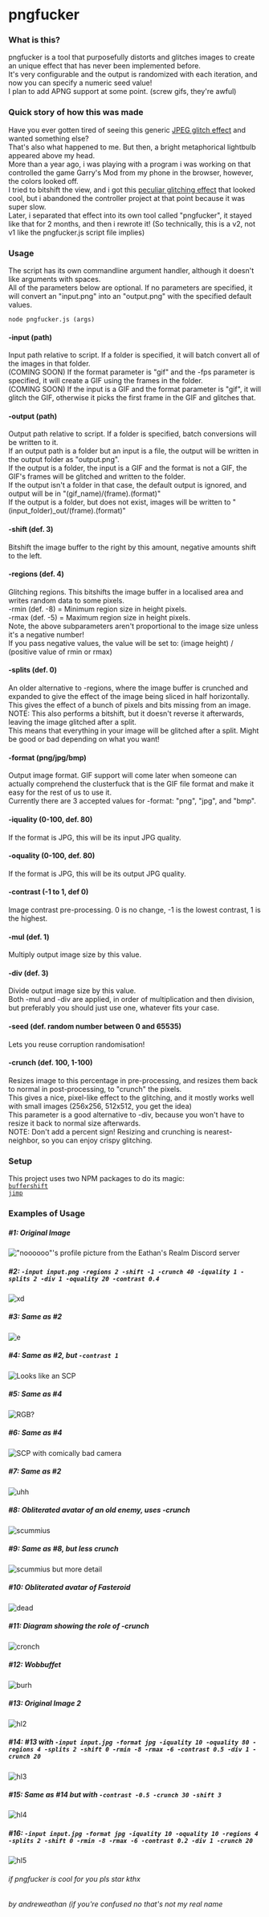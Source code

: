 # pngfucker
### What is this?
pngfucker is a tool that purposefully distorts and glitches images to create an unique effect that has never been implemented before.  
It's very configurable and the output is randomized with each iteration, and now you can specify a numeric seed value!  
I plan to add APNG support at some point. (screw gifs, they're awful)
### Quick story of how this was made
Have you ever gotten tired of seeing this generic [JPEG glitch effect](https://cdn.discordapp.com/attachments/701973402973634681/916383906243178496/glitch.jpeg) and wanted something else?  
That's also what happened to me. But then, a bright metaphorical lightbulb appeared above my head.  
More than a year ago, i was playing with a program i was working on that controlled the game Garry's Mod from my phone in the browser, however, the colors looked off.  
I tried to bitshift the view, and i got this [peculiar glitching effect](https://cdn.discordapp.com/attachments/868443505045962783/915652437837242398/unknown.png) that looked cool, but i abandoned the controller project at that point because it was super slow.  
Later, i separated that effect into its own tool called "pngfucker", it stayed like that for 2 months, and then i rewrote it! (So technically, this is a v2, not v1 like the pngfucker.js script file implies)
  
### Usage
The script has its own commandline argument handler, although it doesn't like arguments with spaces.  
All of the parameters below are optional. If no parameters are specified, it will convert an "input.png" into an "output.png" with the specified default values.
  
`node pngfucker.js (args)`  
#### -input (path)
Input path relative to script. If a folder is specified, it will batch convert all of the images in that folder.  
(COMING SOON) If the format parameter is "gif" and the -fps parameter is specified, it will create a GIF using the frames in the folder.  
(COMING SOON) If the input is a GIF and the format parameter is "gif", it will glitch the GIF, otherwise it picks the first frame in the GIF and glitches that.  
  
#### -output (path)  
Output path relative to script. If a folder is specified, batch conversions will be written to it.  
If an output path is a folder but an input is a file, the output will be written in the output folder as "output.png".  
If the output is a folder, the input is a GIF and the format is not a GIF, the GIF's frames will be glitched and written to the folder.  
If the output isn't a folder in that case, the default output is ignored, and output will be in "(gif_name)/(frame).(format)"  
If the output is a folder, but does not exist, images will be written to "(input_folder)_out/(frame).(format)"  
  
#### -shift (def. 3)  
Bitshift the image buffer to the right by this amount, negative amounts shift to the left.  
  
#### -regions (def. 4)  
Glitching regions. This bitshifts the image buffer in a localised area and writes random data to some pixels.  
-rmin (def. -8)			= Minimum region size in height pixels.  
-rmax (def. -5)			= Maximum region size in height pixels.  
Note, the above subparameters aren't proportional to the image size unless it's a negative number!  
If you pass negative values, the value will be set to: (image height) / (positive value of rmin or rmax)  
  
#### -splits (def. 0)  
An older alternative to -regions, where the image buffer is crunched and expanded to give the effect of the image being sliced in half horizontally.  
This gives the effect of a bunch of pixels and bits missing from an image.  
NOTE: This also performs a bitshift, but it doesn't reverse it afterwards, leaving the image glitched after a split.  
This means that everything in your image will be glitched after a split. Might be good or bad depending on what you want!  
  
#### -format (png/jpg/bmp)
Output image format. GIF support will come later when someone can actually comprehend the clusterfuck that is the GIF file format and make it easy for the rest of us to use it.  
Currently there are 3 accepted values for -format: "png", "jpg", and "bmp".  
  
#### -iquality (0-100, def. 80)
If the format is JPG, this will be its input JPG quality.  
  
#### -oquality (0-100, def. 80)
If the format is JPG, this will be its output JPG quality.  
  
#### -contrast (-1 to 1, def 0)
Image contrast pre-processing. 0 is no change, -1 is the lowest contrast, 1 is the highest.  
  
#### -mul (def. 1)
Multiply output image size by this value.  
  
#### -div (def. 3)
Divide output image size by this value.  
Both -mul and -div are applied, in order of multiplication and then division, but preferably you should just use one, whatever fits your case.  
  
#### -seed (def. random number between 0 and 65535)
Lets you reuse corruption randomisation!  
  
#### -crunch (def. 100, 1-100)
Resizes image to this percentage in pre-processing, and resizes them back to normal in post-processing, to "crunch" the pixels.  
This gives a nice, pixel-like effect to the glitching, and it mostly works well with small images (256x256, 512x512, you get the idea)  
This parameter is a good alternative to -div, because you won't have to resize it back to normal size afterwards.  
NOTE: Don't add a percent sign! Resizing and crunching is nearest-neighbor, so you can enjoy crispy glitching.  
  
### Setup
This project uses two NPM packages to do its magic:  
[`buffershift`](https://www.npmjs.com/package/buffershift)  
[`jimp`](https://www.npmjs.com/package/jimp)  
  
### Examples of Usage
##### #1: Original Image
!["noooooo"'s profile picture from the Eathan's Realm Discord server](https://cdn.discordapp.com/attachments/868443505045962783/916389615882076190/input.png)  
  
##### #2: `-input input.png -regions 2 -shift -1 -crunch 40 -iquality 1 -splits 2 -div 1 -oquality 20 -contrast 0.4`
![xd](https://cdn.discordapp.com/attachments/868443505045962783/916381825625108520/output.png)  
  
##### #3: Same as #2
![e](https://cdn.discordapp.com/attachments/868443505045962783/916390652349120532/output.png)  
  
##### #4: Same as #2, but `-contrast 1`
![Looks like an SCP](https://cdn.discordapp.com/attachments/868443505045962783/916382052117540925/output.png)  
  
##### #5: Same as #4
![RGB?](https://cdn.discordapp.com/attachments/868443505045962783/916382005770461224/output.png)  
  
##### #6: Same as #4
![SCP with comically bad camera](https://cdn.discordapp.com/attachments/868443505045962783/916067562465398784/output-3.jpg)  
  
##### #7: Same as #2
![uhh](https://cdn.discordapp.com/attachments/626313822113759232/915689527199293540/output.png)  
  
##### #8: Obliterated avatar of an old enemy, uses -crunch
![scummius](https://media.discordapp.net/attachments/626313822113759232/915683554250342441/output.png)  
  
##### #9: Same as #8, but less crunch
![scummius but more detail](https://cdn.discordapp.com/attachments/626313822113759232/915683608478502922/output.png)  
  
##### #10: Obliterated avatar of Fasteroid
![dead](https://cdn.discordapp.com/attachments/626313822113759232/915683427712389151/output.png)  
  
##### #11: Diagram showing the role of -crunch
![cronch](https://media.discordapp.net/attachments/419150279137820673/915685316436852796/unknown.png?width=538&height=360)  
  
##### #12: Wobbuffet
![burh](https://cdn.discordapp.com/attachments/419150279137820673/915682846037921823/output.png)  
  
##### #13: Original Image 2
![hl2](https://media.discordapp.net/attachments/876672769490821123/916607510729859092/input.jpg?width=320&height=256)  
  
##### #14: #13 with `-input input.jpg -format jpg -iquality 10 -oquality 80 -regions 4 -splits 2 -shift 0 -rmin -8 -rmax -6 -contrast 0.5 -div 1 -crunch 20`
![hl3](https://media.discordapp.net/attachments/876672769490821123/916607184547250187/output.jpg?width=320&height=256)  
  
##### #15: Same as #14 but with `-contrast -0.5 -crunch 30 -shift 3`
![hl4](https://media.discordapp.net/attachments/876672769490821123/916606609638182962/output.jpg?width=320&height=256)  
  
##### #16: `-input input.jpg -format jpg -iquality 10 -oquality 10 -regions 4 -splits 2 -shift 0 -rmin -8 -rmax -6 -contrast 0.2 -div 1 -crunch 20`
![hl5](https://media.discordapp.net/attachments/876672769490821123/916606384236269588/output.jpg?width=320&height=256)  
  
###### if pngfucker is cool for you pls star kthx
###### by andreweathan (if you're confused no that's not my real name
